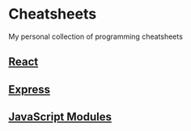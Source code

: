# Cheatsheets

My personal collection of programming cheatsheets

## [React](React.md)

## [Express](Express.md)

## [JavaScript Modules](JavaScript-Modules.md)
